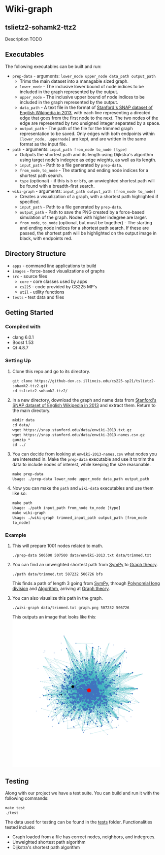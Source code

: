 # Wiki-graph

## tslietz2-sohamk2-ttz2

Description TODO

## Executables

The following executables can be built and run:
- `prep-data` - arguments: `lower_node upper_node data_path output_path`
  - Trims the main dataset into a managable sized graph.
  - `lower_node` - The inclusive lower bound of node indices to be included in the graph represented by the output.
  - `upper_node` - The inclusive upper bound of node indices to be included in the graph represented by the output.
  - `data_path` - A text file in the format of [Stanford's SNAP dataset of English Wikipedia in 2013](https://snap.stanford.edu/data/enwiki-2013.html), with each line representing a directed edge that goes from the first node to the next. The two nodes of the edge are represented by two unsigned integer separated by a space.
  - `output_path` - The path of the file for the trimmed graph representation to be saved. Only edges with both endpoints within `[lower_node, uppernode]` are kept, and are written in the same format as the input file.
- `path` - arguments: `input_path from_node to_node [type]`
  - Outputs the shortest path and its length using Dijkstra's algorithm using target node's indegree as edge wieghts, as well as its length.
  - `input_path` - Path to a file generated by `prep-data`.
  - `from_node`, `to_node` - The starting and ending node indices for a shortest path search.
  - `type` (optional) - if this is `b` or `bfs`, an unwieghted shortest path will be found with a breadth-first search.
- `wiki-graph` - arguments: `input_path output_path [from_node to_node]`
  - Creates a visualization of a graph, with a shortest path highlighted if specified.
  - `input_path` - Path to a file generated by `prep-data`.
  - `output_path` - Path to save the PNG created by a force-based simulation of the graph. Nodes with higher indegree are larger.
  - `from_node`, `to_node` (optional, but must be together) - The starting and ending node indices for a shortest path search. If these are passed, the shortest path will be highlighted on the output image in black, with endpoints red.


## Directory Structure

- `apps` - command line applications to build
- `images` - force-based visualizations of graphs
- `src` - source files
  - `core` - core classes used by apps
  - `cs225` - code provided by CS225 MP's
  - `util` - utility functions 
- `tests` - test data and files

## Getting Started

### Compiled with

- clang 6.0.1
- Boost 1.53
- Qt 4.8.7

### Setting Up

1. Clone this repo and go to its directory.
   ```
   git clone https://github-dev.cs.illinois.edu/cs225-sp21/tslietz2-sohamk2-ttz2.git
   cd tslietz2-sohamk2-ttz2/
   ```
2. In a new directory, download the graph and name data from [Stanford's SNAP dataset of English Wikipedia in 2013](https://snap.stanford.edu/data/enwiki-2013.html) and extract them. Return to the main directory.
    ```
    mkdir data
    cd data/
    wget https://snap.stanford.edu/data/enwiki-2013.txt.gz 
    wget https://snap.stanford.edu/data/enwiki-2013-names.csv.gz
    gunzip *
    cd ../
    ```
3. You can decide from looking at `enwiki-2013-names.csv` what nodes you are interested in. Make the `prep-data` executable and use it to trim the data to include nodes of interest, while keeping the size reasonable.
    ```
    make prep-data
    Usage: ./prep-data lower_node upper_node data_path output_path
    ```
4. Now you can make the `path` and `wiki-data` executables and use them like so:
    ```
    make path
    Usage: ./path input_path from_node to_node [type]
    make wiki-graph
    Usage: ./wiki-graph trimmed_input_path output_path [from_node to_node]
    ```

### Example
1. This will prepare 1001 nodes related to math.
    ```
    ./prep-data 506500 507500 data/enwiki-2013.txt data/trimmed.txt
    ```

2. You can find an unweighted shortest path from [SymPy](https://en.wikipedia.org/wiki/SymPy) to [Graph theory](https://en.wikipedia.org/wiki/Graph_theory).
    ```
    ./path data/trimmed.txt 507232 506726 bfs
    ```
    This finds a path of length 3 going from [SymPy](https://en.wikipedia.org/wiki/SymPy), through [Polynomial long division](https://en.wikipedia.org/wiki/Polynomial_long_division) and [Algorithm](https://en.wikipedia.org/wiki/Algorithm), arriving at [Graph theory](https://en.wikipedia.org/wiki/Graph_theory).

3. You can also visualize this path in the graph.
    ```
    ./wiki-graph data/trimmed.txt graph.png 507232 506726
    ```
    This outputs an image that looks like this: ![math path](images/mathpath.png)

## Testing
Along with our project we have a test suite. You can build and run it with the following commands:
```
make test
./test
```
The data used for testing can be found in the [tests](tests) folder. Functionalities tested include:
- Graph loaded from a file has correct nodes, neighbors, and indegrees.
- Unweighted shortest path algorithm
- Dijkstra's shortest path algorithm
